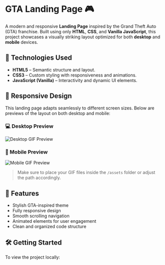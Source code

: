 # GTA Landing Page 🎮

A modern and responsive **Landing Page** inspired by the Grand Theft Auto (GTA) franchise. Built using only **HTML**, **CSS**, and **Vanilla JavaScript**, this project showcases a visually striking layout optimized for both **desktop** and **mobile** devices.

## 🚀 Technologies Used

- **HTML5** – Semantic structure and layout.
- **CSS3** – Custom styling with responsiveness and animations.
- **JavaScript (Vanilla)** – Interactivity and dynamic UI elements.

## 📱 Responsive Design

This landing page adapts seamlessly to different screen sizes. Below are previews of the layout on both desktop and mobile:

### 💻 Desktop Preview

![Desktop GIF Preview](../src/design/Desktop.gif)

### 📱 Mobile Preview

![Mobile GIF Preview](../src/design/Mobile.gif)

> Make sure to place your GIF files inside the `/assets` folder or adjust the path accordingly.

## 🌟 Features

- Stylish GTA-inspired theme
- Fully responsive design
- Smooth scrolling navigation
- Animated elements for user engagement
- Clean and organized code structure

## 🛠️ Getting Started

To view the project locally:
